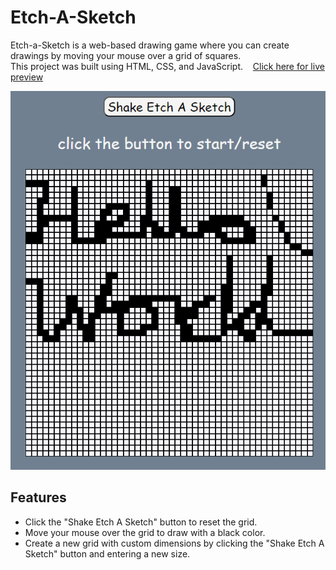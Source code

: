 # Etch-A-Sketch

Etch-a-Sketch is a web-based drawing game where you can create drawings by moving your mouse over a grid of squares.<br>
This project was built using HTML, CSS, and JavaScript.
&nbsp;&nbsp;&nbsp;[Click here for live preview]()

![Screenshot of a Etch-A-Sketch game in action](assets/EtchAsketch.png)

## Features

- Click the "Shake Etch A Sketch" button to reset the grid.
- Move your mouse over the grid to draw with a black color.
- Create a new grid with custom dimensions by clicking the "Shake Etch A Sketch" button and entering a new size.
